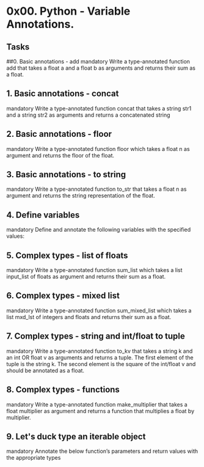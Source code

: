 # 0x00. Python - Variable Annotations.
## Tasks
##0. Basic annotations - add
mandatory
Write a type-annotated function add that takes a float a and a float b as arguments and returns their sum as a float.
## 1. Basic annotations - concat
mandatory
Write a type-annotated function concat that takes a string str1 and a string str2 as arguments and returns a concatenated string
## 2. Basic annotations - floor
mandatory
Write a type-annotated function floor which takes a float n as argument and returns the floor of the float.
## 3. Basic annotations - to string
mandatory
Write a type-annotated function to_str that takes a float n as argument and returns the string representation of the float.
## 4. Define variables
mandatory
Define and annotate the following variables with the specified values:
## 5. Complex types - list of floats
mandatory
Write a type-annotated function sum_list which takes a list input_list of floats as argument and returns their sum as a float.
## 6. Complex types - mixed list
mandatory
Write a type-annotated function sum_mixed_list which takes a list mxd_lst of integers and floats and returns their sum as a float.
## 7. Complex types - string and int/float to tuple
mandatory
Write a type-annotated function to_kv that takes a string k and an int OR float v as arguments and returns a tuple. The first element of the tuple is the string k. The second element is the square of the int/float v and should be annotated as a float.
## 8. Complex types - functions
mandatory
Write a type-annotated function make_multiplier that takes a float multiplier as argument and returns a function that multiplies a float by multiplier.
## 9. Let's duck type an iterable object
mandatory
Annotate the below function’s parameters and return values with the appropriate types
## 

